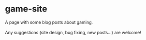 # game-site
A page with some blog posts about gaming.<br><br>
Any suggestions (site design, bug fixing, new posts...) are welcome!
